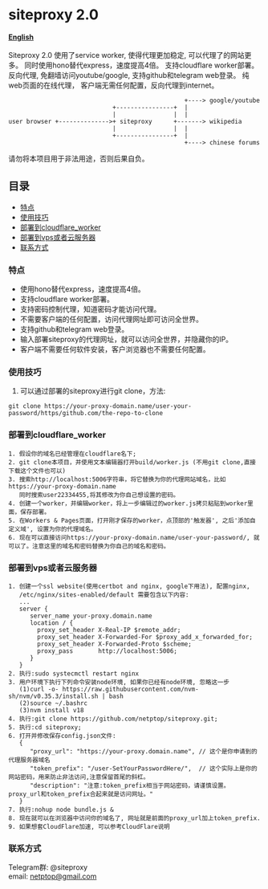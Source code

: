 # siteproxy 2.0
<a href="https://github.com/netptop/siteproxy/blob/master/README_english.md"><strong>English</strong></a>
<br />
<br />
Siteproxy 2.0 使用了service worker, 使得代理更加稳定, 可以代理了的网站更多。
同时使用hono替代express，速度提高4倍。 支持cloudflare worker部署。
反向代理, 免翻墙访问youtube/google, 支持github和telegram web登录。
纯web页面的在线代理， 客户端无需任何配置，反向代理到internet。 

```
                                                 +----> google/youtube
                             +----------------+  |
                             |                |  |
user browser +-------------->+ siteproxy      +-------> wikipedia
                             |                |  |
                             +----------------+  |
                                                 +----> chinese forums
```
请勿将本项目用于非法用途，否则后果自负。

## 目录

- [特点](#特点)
- [使用技巧](#使用技巧)
- [部署到cloudflare_worker](#部署到cloudflare_worker)
- [部署到vps或者云服务器](#部署到vps或者云服务器)
- [联系方式](#联系方式)

### 特点
- 使用hono替代express，速度提高4倍。 
- 支持cloudflare worker部署。
- 支持密码控制代理，知道密码才能访问代理。
- 不需要客户端的任何配置，访问代理网址即可访问全世界。
- 支持github和telegram web登录。
- 输入部署siteproxy的代理网址，就可以访问全世界，并隐藏你的IP。
- 客户端不需要任何软件安装，客户浏览器也不需要任何配置。 

### 使用技巧
1. 可以通过部署的siteproxy进行git clone，方法:
```
git clone https://your-proxy-domain.name/user-your-password/https/github.com/the-repo-to-clone
```

### 部署到cloudflare_worker
```
1. 假设你的域名已经管理在cloudflare名下;
2. git clone本项目，并使用文本编辑器打开build/worker.js (不用git clone,直接下载这个文件也可以)
3. 搜索http://localhost:5006字符串，将它替换为你的代理网站域名，比如https://your-proxy-domain.name
   同时搜索user22334455,将其修改为你自己想设置的密码。
4. 创建一个worker，并编辑worker，将上一步编辑过的worker.js拷贝粘贴到worker里面，保存部署。
5. 在Workers & Pages页面，打开刚才保存的worker，点顶部的'触发器', 之后'添加自定义域', 设置为你的代理域名。
6. 现在可以直接访问https://your-proxy-domain.name/user-your-password/, 就可以了。注意这里的域名和密码替换为你自己的域名和密码。
```

### 部署到vps或者云服务器
```
1. 创建一个ssl website(使用certbot and nginx, google下用法), 配置nginx,
   /etc/nginx/sites-enabled/default 需要包含以下内容:
   ...
   server {
      server_name your-proxy.domain.name
      location / {
        proxy_set_header X-Real-IP $remote_addr;
        proxy_set_header X-Forwarded-For $proxy_add_x_forwarded_for;
        proxy_set_header X-Forwarded-Proto $scheme;
        proxy_pass       http://localhost:5006;
      }
   }
2. 执行:sudo systecmctl restart nginx
3. 用户环境下执行下列命令安装node环境, 如果你已经有node环境, 忽略这一步
   (1)curl -o- https://raw.githubusercontent.com/nvm-sh/nvm/v0.35.3/install.sh | bash
   (2)source ~/.bashrc
   (3)nvm install v18
4. 执行:git clone https://github.com/netptop/siteproxy.git;
5. 执行:cd siteproxy;
6. 打开并修改保存config.json文件:
   {
      "proxy_url": "https://your-proxy.domain.name", // 这个是你申请到的代理服务器域名
      "token_prefix": "/user-SetYourPasswordHere/",  // 这个实际上是你的网站密码，用来防止非法访问,注意保留首尾的斜杠。
      "description": "注意:token_prefix相当于网站密码，请谨慎设置。 proxy_url和token_prefix合起来就是访问网址。"
   }
7. 执行:nohup node bundle.js &
8. 现在就可以在浏览器中访问你的域名了, 网址就是前面的proxy_url加上token_prefix.
9. 如果想套CloudFlare加速, 可以参考CloudFlare说明
```
### 联系方式
Telegram群: @siteproxy
<br />
email: netptop@gmail.com
